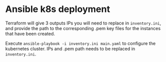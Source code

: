 # Ansible k8s deployment

Terraform will give 3 outputs IPs you will need to replace in `inventory.ini`, and provide the path to the corresponding .pem key files for the instances that have been created.

Execute `ansible-playbook -i inventory.ini main.yaml` to configure the kubernetes cluster. IPs and .pem path needs to be replaced in `inventory.ini`. 
